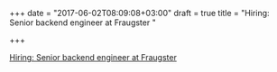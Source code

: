 +++
date = "2017-06-02T08:09:08+03:00"
draft = true
title = "Hiring: Senior backend engineer at Fraugster "

+++

<p><a href="https://fraugster.com/jobs/senior-backend-engineer">Hiring: Senior backend engineer at Fraugster </a></p>